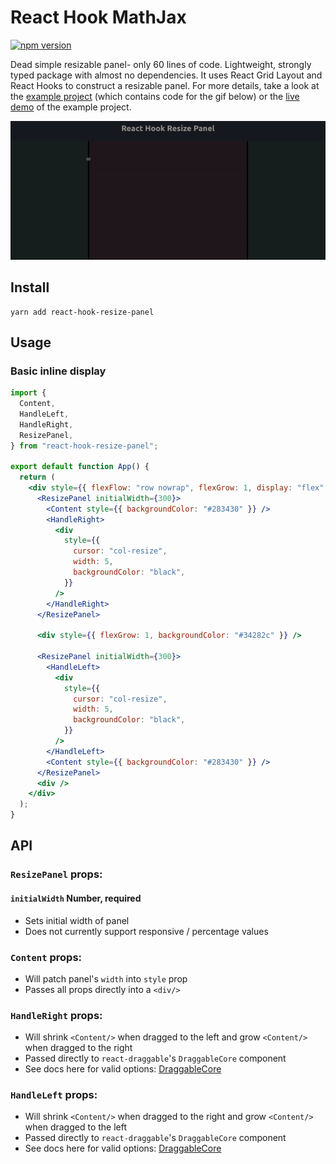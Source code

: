 # React Hook MathJax

[![npm version](https://badge.fury.io/js/react-hook-mathjax.svg)](https://badge.fury.io/js/react-hook-mathjax)

Dead simple resizable panel- only 60 lines of code. Lightweight, strongly typed
package with almost no dependencies. It uses React Grid Layout and React Hooks
to construct a resizable panel. For more details, take a look at the [example
project](https://github.com/jpribyl/react-hook-resize-panel/tree/master/example)
(which contains code for the gif below) or the [live
demo](https://johnpribyl.com/react-hook-resize-panel/) of the example project.

![Example of usage](/demo.gif)

## Install

```
yarn add react-hook-resize-panel
```

## Usage

### Basic inline display

```jsx
import {
  Content,
  HandleLeft,
  HandleRight,
  ResizePanel,
} from "react-hook-resize-panel";

export default function App() {
  return (
    <div style={{ flexFlow: "row nowrap", flexGrow: 1, display: "flex" }}>
      <ResizePanel initialWidth={300}>
        <Content style={{ backgroundColor: "#283430" }} />
        <HandleRight>
          <div
            style={{
              cursor: "col-resize",
              width: 5,
              backgroundColor: "black",
            }}
          />
        </HandleRight>
      </ResizePanel>

      <div style={{ flexGrow: 1, backgroundColor: "#34282c" }} />

      <ResizePanel initialWidth={300}>
        <HandleLeft>
          <div
            style={{
              cursor: "col-resize",
              width: 5,
              backgroundColor: "black",
            }}
          />
        </HandleLeft>
        <Content style={{ backgroundColor: "#283430" }} />
      </ResizePanel>
      <div />
    </div>
  );
}
```

## API

### `ResizePanel` props:

#### `initialWidth` Number, required

- Sets initial width of panel
- Does not currently support responsive / percentage values

### `Content` props:

- Will patch panel's `width` into `style` prop
- Passes all props directly into a `<div/>`

### `HandleRight` props:

- Will shrink `<Content/>` when dragged to the left and grow `<Content/>` when dragged to the right
- Passed directly to `react-draggable`'s `DraggableCore` component
- See docs here for valid options: [DraggableCore](https://github.com/react-grid-layout/react-draggable#draggablecore)

### `HandleLeft` props:

- Will shrink `<Content/>` when dragged to the right and grow `<Content/>` when dragged to the left
- Passed directly to `react-draggable`'s `DraggableCore` component
- See docs here for valid options: [DraggableCore](https://github.com/react-grid-layout/react-draggable#draggablecore)
